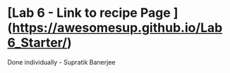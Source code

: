 # [Lab 6 - Link to recipe Page ] (https://awesomesup.github.io/Lab6_Starter/)
Done individually - Supratik Banerjee
